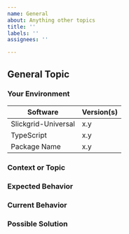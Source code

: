 ```yaml
---
name: General
about: Anything other topics
title: ''
labels: ''
assignees: ''

---
```


<!-- YOU MUST FILL IN THIS TEMPLATE OR ELSE IT WILL BE AUTO-CLOSE BY THE BOT -->

<!---
Thanks for filing a General issue! However, before you submit, please read the following:
1. Search open/closed issues before submitting a new one.
2. If your issue is more of question... did you read all Wikis? Or haved you considered asking on Stack Overflow?
3. Also note that we ask you to fill in ALL sections defined as REQUIRED else it will be automatically closed by our bot.
-->

## General Topic

### Your Environment
<!--- Include as many relevant details as possible about the environment you experienced the bug in -->
| Software             | Version(s) |
| -------------------- | ---------- |
| Slickgrid-Universal  | x.y        |
| TypeScript           | x.y        |
| Package Name         | x.y        |

### Context or Topic
<!-- REQUIRED - Describe what you wish to discuss -->

### Expected Behavior
<!--- Tell us what should happen -->

### Current Behavior
<!--- Tell us what happens instead of the expected behavior -->

### Possible Solution
<!--- Not obligatory, but suggest a fix/reason for the bug/feature -->
